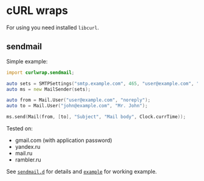 # cURL wraps

For using you need installed `libcurl`.

## sendmail

Simple example:

```d
import curlwrap.sendmail;

auto sets = SMTPSettings("smtp.example.com", 465, "user@example.com", "userpassword");
auto ms = new MailSender(sets);

auto from = Mail.User("user@example.com", "noreply");
auto to = Mail.User("john@example.com", "Mr. John");

ms.send(Mail(from, [to], "Subject", "Mail body", Clock.currTime));
```

Tested on:
* gmail.com (with application password)
* yandex.ru
* mail.ru
* rambler.ru

See [`sendmail.d`](source/curlwrap/sendmail.d) for details
and [`example`](example/sendmail_example.d) for working example.